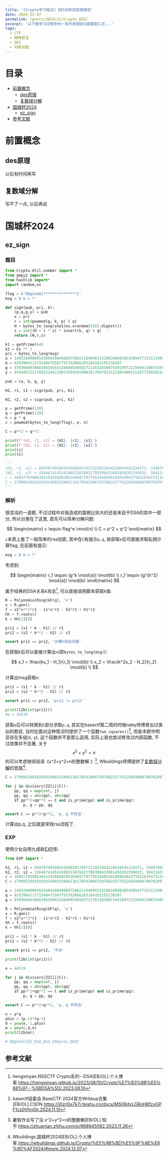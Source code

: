 ```yaml
---
title: '[Crypto学习笔记] DES对称加密类题目'
date: 2024-12-07
permalink: /posts/2024/11/Crypto_DES/
excerpt: '以下是学习过程中的一系列常规DES类题型汇总...'
tags:
  - CTF
  - 网络安全
  - DES
  - 对称加密
---
```


# 目录

- [前置概念](#前置概念)
  - [des原理](#des原理)
  - [复数域分解](#复数域分解)
- [国城杯2024](#国城杯2024)
    - [ez_sign](#ez_sign)
- [参考文献](#参考文献)

# 前置概念

## des原理

以后有时间再写

## 复数域分解

写不了一点, 以后再说

# 国城杯2024

## ez_sign

### 题目

```python
from Crypto.Util.number import *
from gmpy2 import *
from hashlib import*
import random,os

flag = b'D0g3xGA{***************}'
msg = b'e = ?'

def sign(pub, pri, k):
    (p,q,g,y) = pub
    x = pri
    r = int(powmod(g, k, p) % q)
    H = bytes_to_long(sha1(os.urandom(20)).digest())
    s = int((H + r * x) * invert(k, q) % q)
    return (H,r,s)

k1 = getPrime(64)
k2 = k1 ** 2
pri = bytes_to_long(msg)
a = 149328490045436942604988875802116489621328828898285420947715311349436861817490291824444921097051302371708542907256342876547658101870212721747647670430302669064864905380294108258544172347364992433926644937979367545128905469215614628012983692577094048505556341118385280805187867314256525730071844236934151633203
b = 829396411171540475587755762866203184101195238207
g = 87036604306839610565326489540582721363203007549199721259441400754982765368067012246281187432501490614633302696667034188357108387643921907247964850741525797183732941221335215366182266284004953589251764575162228404140768536534167491117433689878845912406615227673100755350290475167413701005196853054828541680397
y = 97644672217092534422903769459190836176879315123054001151977789291649564201120414036287557280431608390741595834467632108397663276781265601024889217654490419259208919898180195586714790127650244788782155032615116944102113736041131315531765220891253274685646444667344472175149252120261958868249193192444916098238

pub = (a, b, g, y)

H1, r1, s1 = sign(pub, pri, k1)

H2, r2, s2 = sign(pub, pri, k2)

p = getPrime(128)
q = getPrime(128)
n = p * q
c = powmod(bytes_to_long(flag), e, n)

C = p**2 + q**2

print(f'(H1, r1, s1) = {H1}, {r1}, {s1}')
print(f'(H2, r2, s2) = {H2}, {r2}, {s2}')
print(c)
print(C)

'''
(H1, r1, s1) = 659787401883545685817457221852854226644541324571, 334878452864978819061930997065061937449464345411, 282119793273156214497433603026823910474682900640
(H2, r2, s2) = 156467414524100313878421798396433081456201599833, 584114556699509111695337565541829205336940360354, 827371522240921066790477048569787834877112159142
c = 18947793008364154366082991046877977562448549186943043756326365751169362247521
C = 179093209181929149953346613617854206675976823277412565868079070299728290913658
'''
```

### 解析

很混沌的一道题, 不过过程中对我造成的震撼比较大的还是来自于DSA的其中一部分, 所以分类在了这里, 首先可以简单分解问题:

$$
\begin{matrix}
c \equiv flag^e \mod{n} \\
C = p^2 + q^2
\end{matrix}
$$

`c`本质上套了一层简单的rsa加密, 其中在`C`有提示`p,q`, 故获取`e`后可直接求取私钥计算flag, 在前面有提示:

```python
msg = b'e = ?'
```

考虑到:

$$
\begin{matrix}
r_1 \equiv (g^k \mod{a}) \mod{b}  \\
r_1 \equiv (g^{k^2} \mod{a}) \mod{b} 
\end{matrix}
$$

属于经典的DSA关系k攻击[^DSA], 可以直接调用脚本获取k值:

```python
R = PolynomialRing(GF(q), 'x')
x = R.gen()
f = s2*x**2*r1 - s1*x*r2 - h2*r1 + h1*r2
hh = f.roots()
k = hh[1][0]

pri1 = (s1 * k - h1) // r1
pri2 = (s2 * k**2 - h2) // r2

assert pri1 == pri2, '计算k存在问题'
```

在获取k后可以直接计算出`x`(即`bytes_to_long(msg)`):

$$
x_1 = \frac{ks_1 - H_1}{r_1} \mod{b}  \\
x_2 = \frac{k^2s_2 - H_2}{r_2} \mod{b}  \\
$$

计算出msg获取`e`:

```python
pri1 = (s1 * k - h1) // r1
pri2 = (s2 * k**2 - h2) // r2

assert pri1 == pri2, 'pri1 != pri2'

print(l2b(int(pri1)))
#e = 44519
```

获取`e`后可以转换到`C`部分求取`p,q`, 其实在basectf第二周的时候naby师傅曾出过类似的题目, 当时在面对这种情况时提供了一个函数`two_squares()`[^basectf], 但是本题中明显存在多组(x, y), 这个函数并不是那么适用, 实际上我也尝试修改过内部函数, 不过效果并不显著, 关于$$x^2+y^2=n$$的可以考虑继续阅读《x^2+y^2=n的整数解
》[^solutions], Wbuildings师傅提供了[复数域分解](#复数域分解)的思路[^complex]:

```python
C = 179093209181929149953346613617854206675976823277412565868079070299728290913658

for j in divisors(ZZ[i](C)):
    pp, qq = map(int, j)
    pp, qq = abs(pp), abs(qq)
    if pp**2+qq**2 == C and is_prime(pp) and is_prime(qq):
        p, q = pp, qq

assert C == p**2+q**2, 'p, q 不符合'
```

计算出p,q, 之后就是常规rsa流程了.

### EXP

使用少女自用九成新[EXP](https://gitee.com/cryingn/exp)库:

```python
from EXP import *

h1, r1, s1 = 659787401883545685817457221852854226644541324571, 334878452864978819061930997065061937449464345411, 282119793273156214497433603026823910474682900640
h2, r2, s2 = 156467414524100313878421798396433081456201599833, 584114556699509111695337565541829205336940360354, 827371522240921066790477048569787834877112159142
c = 18947793008364154366082991046877977562448549186943043756326365751169362247521
C = 179093209181929149953346613617854206675976823277412565868079070299728290913658

p = 149328490045436942604988875802116489621328828898285420947715311349436861817490291824444921097051302371708542907256342876547658101870212721747647670430302669064864905380294108258544172347364992433926644937979367545128905469215614628012983692577094048505556341118385280805187867314256525730071844236934151633203
q = 829396411171540475587755762866203184101195238207
g = 87036604306839610565326489540582721363203007549199721259441400754982765368067012246281187432501490614633302696667034188357108387643921907247964850741525797183732941221335215366182266284004953589251764575162228404140768536534167491117433689878845912406615227673100755350290475167413701005196853054828541680397

R = PolynomialRing(GF(q), 'x')
x = R.gen()
f = s2*x**2*r1 - s1*x*r2 - h2*r1 + h1*r2
hh = f.roots()
k = hh[1][0]

pri1 = (s1 * k - h1) // r1
pri2 = (s2 * k**2 - h2) // r2

assert pri1 == pri2, '不对'

print(l2b(int(pri1)))

e = 44519

for j in divisors(ZZ[i](C)):
    pp, qq = map(int, j)
    pp, qq = abs(pp), abs(qq)
    if pp**2+qq**2 == C and is_prime(pp) and is_prime(qq):
        p, q = pp, qq

assert C == p**2+q**2, 'p, q 不符合'

n = p*q
phin = (p-1)*(q-1)
d = pow(e,-1,phin)
m = pow(c,d,n)
print(l2b(m))

# D0g3xGC{EZ_DSA_@nd_C0mplex_QAQ}  
```

## 参考文献

[^DSA]: hengxinyan.NSSCTF Crypto系列--DSA[EB/OL].个人博客.https://hengxinyan.github.io/2023/08/10/Crypto%E7%B3%BB%E5%88%97--%5BDSA%5D/.2023.08.10
[^basectf]: basectf组委会.BaseCTF 2024官方Writeup合集[EB/OL].CSDN.https://j0zr0js7k7j.feishu.cn/docx/MS06dyLGRoHBfzxGPF1cz0VhnGh.2024.11.10
[^solutions]: 暑假作业写了没.x^2+y^2=n的整数解[EB/OL].知乎.https://zhuanlan.zhihu.com/p/668845092.2023.11.26
[^complex]: Wbuildings.国城杯2024[EB/OL].个人博客.https://wbuildings.github.io/Crypto/%E5%9B%BD%E5%9F%8E%E6%9D%AF2024/#more.2024.12.07

